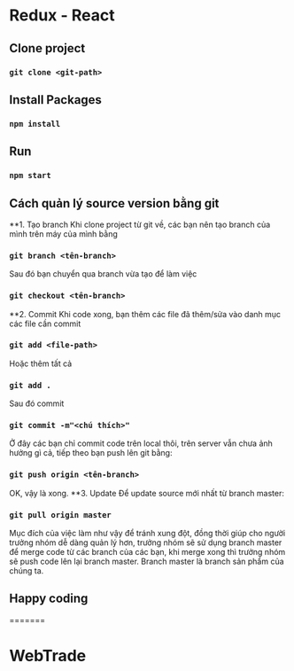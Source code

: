 ﻿# Redux - React

## Clone project
### `git clone <git-path>`

## Install Packages
### `npm install`

## Run
### `npm start`

## Cách quản lý source version bằng git
**1. Tạo branch 
Khi clone project từ git về, các bạn nên tạo branch của mình trên máy của mình bằng 
### `git branch <tên-branch>`
Sau đó bạn chuyển qua branch vừa tạo để làm việc
### `git checkout <tên-branch>`
**2. Commit
Khi code xong, bạn thêm các file đã thêm/sửa vào danh mục các file cần commit
### `git add <file-path>`
Hoặc thêm tất cả
### `git add .`
Sau đó commit
### `git commit -m"<chú thích>"`
Ở đây các bạn chỉ commit code trên local thôi, trên server vẫn chưa ảnh hưởng gì cả, tiếp theo bạn push lên git bằng:
### `git push origin <tên-branch>`
OK, vậy là xong.
**3. Update
Để update source mới nhất từ branch master:
### `git pull origin master`

Mục đích của việc làm như vậy để tránh xung đột, đồng thời giúp cho người trưởng nhóm dễ dàng quản lý hơn, trưởng nhóm sẽ sử dụng branch master để merge code từ các branch của các bạn, khi merge xong thì trưởng nhóm sẽ push code lên lại branch master.
Branch master là branch sản phẩm của chúng ta.

## Happy coding
=======
# WebTrade
